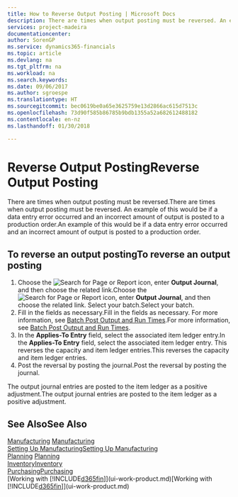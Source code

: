 ```yaml
---
title: How to Reverse Output Posting | Microsoft Docs
description: There are times when output posting must be reversed. An example of this would be if a data entry error occurred and an incorrect amount of output is posted to a production order.
services: project-madeira
documentationcenter: 
author: SorenGP
ms.service: dynamics365-financials
ms.topic: article
ms.devlang: na
ms.tgt_pltfrm: na
ms.workload: na
ms.search.keywords: 
ms.date: 09/06/2017
ms.author: sgroespe
ms.translationtype: HT
ms.sourcegitcommit: bec0619be0a65e3625759e13d2866ac615d7513c
ms.openlocfilehash: 73d90f585b86785b9bdb1355a52a682612488182
ms.contentlocale: en-nz
ms.lasthandoff: 01/30/2018

---
```

# <a name="reverse-output-posting"></a><span data-ttu-id="1987d-104">Reverse Output Posting</span><span class="sxs-lookup"><span data-stu-id="1987d-104">Reverse Output Posting</span></span>
<span data-ttu-id="1987d-105">There are times when output posting must be reversed.</span><span class="sxs-lookup"><span data-stu-id="1987d-105">There are times when output posting must be reversed.</span></span> <span data-ttu-id="1987d-106">An example of this would be if a data entry error occurred and an incorrect amount of output is posted to a production order.</span><span class="sxs-lookup"><span data-stu-id="1987d-106">An example of this would be if a data entry error occurred and an incorrect amount of output is posted to a production order.</span></span>  

## <a name="to-reverse-an-output-posting"></a><span data-ttu-id="1987d-107">To reverse an output posting</span><span class="sxs-lookup"><span data-stu-id="1987d-107">To reverse an output posting</span></span>  
1.  <span data-ttu-id="1987d-108">Choose the ![Search for Page or Report](media/ui-search/search_small.png "Search for Page or Report icon") icon, enter **Output Journal**, and then choose the related link.</span><span class="sxs-lookup"><span data-stu-id="1987d-108">Choose the ![Search for Page or Report](media/ui-search/search_small.png "Search for Page or Report icon") icon, enter **Output Journal**, and then choose the related link.</span></span> <span data-ttu-id="1987d-109">Select your batch.</span><span class="sxs-lookup"><span data-stu-id="1987d-109">Select your batch.</span></span>  
2. <span data-ttu-id="1987d-110">Fill in the fields as necessary.</span><span class="sxs-lookup"><span data-stu-id="1987d-110">Fill in the fields as necessary.</span></span> <span data-ttu-id="1987d-111">For more information, see [Batch Post Output and Run Times](production-how-to-post-output-quantity.md).</span><span class="sxs-lookup"><span data-stu-id="1987d-111">For more information, see [Batch Post Output and Run Times](production-how-to-post-output-quantity.md).</span></span>
3.  <span data-ttu-id="1987d-112">In the **Applies-To Entry** field, select the associated item ledger entry.</span><span class="sxs-lookup"><span data-stu-id="1987d-112">In the **Applies-To Entry** field, select the associated item ledger entry.</span></span> <span data-ttu-id="1987d-113">This reverses the capacity and item ledger entries.</span><span class="sxs-lookup"><span data-stu-id="1987d-113">This reverses the capacity and item ledger entries.</span></span>  
4. <span data-ttu-id="1987d-114">Post the reversal by posting the journal.</span><span class="sxs-lookup"><span data-stu-id="1987d-114">Post the reversal by posting the journal.</span></span>  

<span data-ttu-id="1987d-115">The output journal entries are posted to the item ledger as a positive adjustment.</span><span class="sxs-lookup"><span data-stu-id="1987d-115">The output journal entries are posted to the item ledger as a positive adjustment.</span></span>  

## <a name="see-also"></a><span data-ttu-id="1987d-116">See Also</span><span class="sxs-lookup"><span data-stu-id="1987d-116">See Also</span></span>  
 <span data-ttu-id="1987d-117">[Manufacturing](production-manage-manufacturing.md)  </span><span class="sxs-lookup"><span data-stu-id="1987d-117">[Manufacturing](production-manage-manufacturing.md)  </span></span>  
 [<span data-ttu-id="1987d-118">Setting Up Manufacturing</span><span class="sxs-lookup"><span data-stu-id="1987d-118">Setting Up Manufacturing</span></span>](production-configure-production-processes.md)  
 <span data-ttu-id="1987d-119">[Planning](production-planning.md)    </span><span class="sxs-lookup"><span data-stu-id="1987d-119">[Planning](production-planning.md)    </span></span>  
 [<span data-ttu-id="1987d-120">Inventory</span><span class="sxs-lookup"><span data-stu-id="1987d-120">Inventory</span></span>](inventory-manage-inventory.md)  
 [<span data-ttu-id="1987d-121">Purchasing</span><span class="sxs-lookup"><span data-stu-id="1987d-121">Purchasing</span></span>](purchasing-manage-purchasing.md)  
 <span data-ttu-id="1987d-122">[Working with [!INCLUDE[d365fin](includes/d365fin_md.md)]](ui-work-product.md)</span><span class="sxs-lookup"><span data-stu-id="1987d-122">[Working with [!INCLUDE[d365fin](includes/d365fin_md.md)]](ui-work-product.md)</span></span>  

